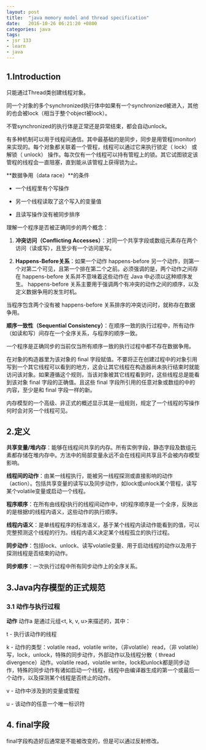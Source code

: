 ```yaml
---
layout: post
title:  "java memory model and thread specification"
date:   2016-10-26 06:21:20 +0800
categories: java
tags:
- jsr 133
- learn
- java
---
```


## 1.Introduction

只能通过Thread类创建线程对象。

同一个对象的多个synchronized执行体中如果有一个synchronized被进入，其他的也会被lock（相当于整个object被lock）。

不管synchronized的执行体是正常还是异常结束，都会自动unlock。

有多种机制可以用于线程间通信。其中最基础的是同步，同步是用管程(monitor)来实现的。每个对象都关联着一个管程，线程可以通过它来执行锁定（ lock） 或解锁（ unlock） 操作。每次仅有一个线程可以持有管程上的锁。其它试图锁定该管程的线程会一直阻塞，直到能从该管程上获得锁为止。

**数据争用（data race）**的条件

- 一个线程里有个写操作

- 另一个线程读取了这个写入的变量值

- 且读写操作没有被同步排序

理解一个程序是否被正确同步的两个概念：

1. **冲突访问（Conflicting Accesses）**：对同一个共享字段或数组元素存在两个访问（读或写），且至少有一个访问是写。

2. **Happens-Before关系**：如果一个动作 happens-before 另一个动作，则第一个对第二个可见，且第一个排在第二个之前。必须强调的是，两个动作之间存在 happens-before 关系并不意味着这些动作在 Java 中必须以这种顺序发生。 happens-before 关系主要用于强调两个有冲突的动作之间的顺序，以及定义数据争用的发生时机。

当程序包含两个没有被 happens-before 关系排序的冲突访问时，就称存在数据争用。

**顺序一致性（Sequential Consistency）**：在顺序一致的执行过程中，所有动作（如读和写）间存在一个全序关系，与程序的顺序一致。

一个程序是正确同步的当前仅当所有顺序一致的执行过程中都不存在数据争用。

在对象的构造器里为该对象的 final 字段赋值。不要将正在创建过程中的对象引用写到一个其它线程可以看到的地方，这会让其它线程在构造器尚未执行结束时就能访问该对象。如果遵循这个规则，当该对象被其它线程看到时，这些线程总是能看到该对象 final 字段的正确值。且这些 final 字段所引用的任意对象或数组的中的内容，至少是和 final 字段一样的新。

内存模型的一个高级、非正式的概述显示其是一组规则，规定了一个线程的写操作何时会对另一个线程可见。

## 2.定义

**共享变量/堆内存**：能够在线程间共享的内存。所有实例字段，静态字段及数组元素都存储在堆内存中。方法中的局部变量永远不会在线程间共享且不会被内存模型影响。

**线程间的动作**：由某一线程执行，能被另一线程探测或直接影响的动作（action）。包括共享变量的读写以及同步动作，如lock或unlock某个管程，读写某个volatile变量或启动一个线程。

**程序顺序**：在所有由线程t执行的线程间动作中，t的程序顺序是一个全序，反映出的是根据t的线程内语义，这些动作的执行顺序。

**线程内语义**：是单线程程序的标准语义，基于某个线程内读动作能看到的值，可以完整预测这个线程的行为。线程内语义决定某个线程孤立的执行过程。

**同步动作**：包括lock、unlock、读写volatile变量、用于启动线程的动作以及用于探测线程是否结束的动作。

**同步顺序**：一次执行过程中所有同步动作上的全序关系。

## 3.Java内存模型的正式规范

### 3.1 动作与执行过程

**动作** 动作a 是通过元组<t, k, v, u>来描述的，其中：

t - 执行该动作的线程

k - 动作的类型：volatile read，volatile write，（非volatile）read，（非 volatile）写，lock，unlock，特殊的同步动作，外部动作以及线程分散（ thread divergence）动作。volatile read，volatile write，lock和unlock都是同步动作，特殊的同步动作有诸如启动一个线程，线程中由编译器生成的第一个或最后一个动作，以及探测某个线程是否终止的动作。

v - 动作中涉及到的变量或管程

u - 该动作的任意一个唯一标识符

## 4. final字段

final字段构造好后通常是不能被改变的，但是可以通过反射修改。